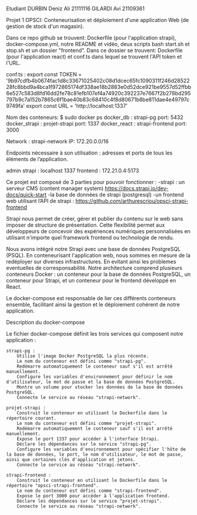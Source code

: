 Etudiant
DURBIN Deniz Ali 21111116
GILARDI Avi 21109361

Projet 1 OPSCI: Conteneurisation et déploiement d'une application Web (de gestion de stock d'un magasin).


Dans ce repo github se trouvent: Dockerfile (pour l'application strapi), docker-compose.yml, notre README et vidéo, deux scripts bash start.sh et stop.sh et un dossier "frontend". Dans ce dossier se trouvent: Dockerfile (pour l'application react) et conf.ts dans lequel se trouvent l'API token et l'URL.




conf.ts :
export const TOKEN =
  '9b97cdfb4b0674fac1d8c33671025402c08d1dcec65fc1090311f246d2852228fc8bbd9a4bca1f972865174df338ae18b2883e0d52dce921be9557d52ffbb6e527c583d8fd16dd2fe78c81efb107ef4a74920c392237e7667f2b278bd295797b9c7a152b7865c6f1bae40b83c68410c4f8d80671b8be811dae4e49797c9749fa'
export const URL = 'http://localhost:1337'



Nom des conteneurs:
$ sudo docker ps
docker_db : strapi-pg                port: 5432     
docker_strapi : projet-strapi        port: 1337
docker_react : strapi-frontend       port: 3000

Network : strapi-network IP: 172.20.0.0/16


Endpoints nécessaire à son utilisation : 
    adresses et ports de tous les éléments de l’application.

admin strapi : localhost 1337
frontend : 172.21.0.4:5173




Ce projet est composé de 3 parties pour pouvoir fonctionner :
-strapi : un serveur CMS (content manager system) https://docs.strapi.io/dev-docs/quick-start
-la base de données de strapi (postgresql)
-un frontend web utilisant l’API de strapi : https://github.com/arthurescriou/opsci-strapi-frontend

Strapi nous permet de créer, gérer et publier du contenu sur le web sans imposer de structure de présentation. Cette flexibilité permet aux développeurs de concevoir des expériences numériques personnalisées en utilisant n'importe quel framework frontend ou technologie de rendu.

Nous avons intégré notre Strapi avec une base de données PostgreSQL (PSQL). En conteneurisant l'application web, nous sommes en mesure de la redéployer sur diverses infrastructures. 
En evitant ainsi les problemes eventuelles de corresponsabilité.
Notre architecture comprend plusieurs conteneurs Docker : un conteneur pour la base de données PostgreSQL, un conteneur pour Strapi, et un conteneur pour le frontend développé en React.

Le docker-compose est responsable de lier ces différents conteneurs ensemble, facilitant ainsi la gestion et le déploiement cohérent de notre application.



Description du docker-compose

Le fichier docker-compose définit les trois services qui composent notre application :

    strapi-pg :
        Utilise l'image Docker PostgreSQL la plus récente.
        Le nom du conteneur est défini comme "strapi-pg".
        Redémarre automatiquement le conteneur sauf s'il est arrêté manuellement.
        Configure les variables d'environnement pour définir le nom d'utilisateur, le mot de passe et la base de données PostgreSQL.
        Montre un volume pour stocker les données de la base de données PostgreSQL.
        Connecte le service au réseau "strapi-network".

    projet-strapi :
        Construit le conteneur en utilisant le Dockerfile dans le répertoire courant.
        Le nom du conteneur est défini comme "projet-strapi".
        Redémarre automatiquement le conteneur sauf s'il est arrêté manuellement.
        Expose le port 1337 pour accéder à l'interface Strapi.
        Déclare les dépendances sur le service "strapi-pg".
        Configure les variables d'environnement pour spécifier l'hôte de la base de données, le port, le nom d'utilisateur, le mot de passe, ainsi que certaines clés d'application et jetons.
        Connecte le service au réseau "strapi-network".

    strapi-frontend :
        Construit le conteneur en utilisant le Dockerfile dans le répertoire "opsci-strapi-frontend".
        Le nom du conteneur est défini comme "strapi-frontend".
        Expose le port 3000 pour accéder à l'application frontend.
        Déclare les dépendances sur le service "projet-strapi".
        Connecte le service au réseau "strapi-network".




